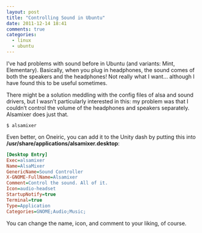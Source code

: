 ```yaml
---
layout: post
title: "Controlling Sound in Ubuntu"
date: 2011-12-14 18:41
comments: true
categories:
  - linux
  - ubuntu
---
```


I’ve had problems with sound before in Ubuntu (and variants: Mint, Elementary).
Basically, when you plug in headphones, the sound comes of both the speakers
and the headphones! Not really what I want… although I have found this to be
useful sometimes.

There might be a solution meddling with the config files of alsa and sound
drivers, but I wasn’t particularly interested in this: my problem was that I
couldn’t control the volume of the headphones and speakers separately.
Alsamixer does just that.

```
$ alsamixer
```

Even better, on Oneiric, you can add it to the Unity dash by putting this into
__/usr/share/applications/alsamixer.desktop__:

``` ini alsamixer.desktop
[Desktop Entry]
Exec=alsamixer
Name=AlsaMixer
GenericName=Sound Controller
X-GNOME-FullName=Alsamixer
Comment=Control the sound. All of it.
Icon=audio-headset
StartupNotify=true
Terminal=true
Type=Application
Categories=GNOME;Audio;Music;
```

You can change the name, icon, and comment to your liking, of course.
